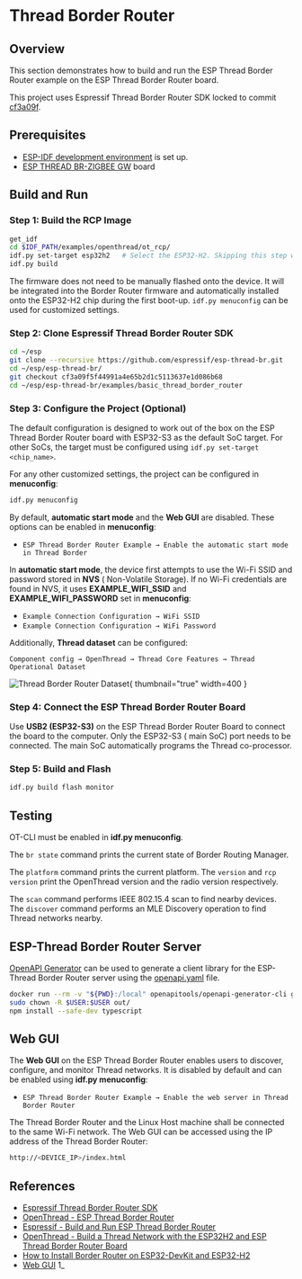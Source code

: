 <show-structure/>

# Thread Border Router

## Overview

This section demonstrates how to build and run the ESP Thread Border Router example on the ESP Thread Border Router
board.

This project uses Espressif Thread Border Router SDK locked to commit
[cf3a09f](https://github.com/espressif/esp-thread-br/commit/cf3a09f5f44991a4e65b2d1c5113637e1d086b68).

## Prerequisites

- [ESP-IDF development environment](ESP-IDF-Setup.md) is set up.
- [ESP THREAD BR-ZIGBEE GW](Thread.md#border-router) board

## Build and Run

### Step 1: Build the RCP Image

```Bash
get_idf
cd $IDF_PATH/examples/openthread/ot_rcp/
idf.py set-target esp32h2   # Select the ESP32-H2. Skipping this step would result in a build error.
idf.py build
```

The firmware does not need to be manually flashed onto the device. It will be integrated into the Border Router firmware
and automatically installed onto the ESP32-H2 chip during the first boot-up. `idf.py menuconfig` can be used for
customized settings.

### Step 2: Clone Espressif Thread Border Router SDK

```Bash
cd ~/esp
git clone --recursive https://github.com/espressif/esp-thread-br.git
cd ~/esp/esp-thread-br/
git checkout cf3a09f5f44991a4e65b2d1c5113637e1d086b68
cd ~/esp/esp-thread-br/examples/basic_thread_border_router
```

### Step 3: Configure the Project (Optional)

The default configuration is designed to work out of the box on the ESP Thread Border Router board with ESP32-S3 as the
default SoC target. For other SoCs, the target must be configured using `idf.py set-target <chip_name>`.

For any other customized settings, the project can be configured in **menuconfig**:

```Bash
idf.py menuconfig
```

By default, **automatic start mode** and the **Web GUI** are disabled. These options can be enabled in **menuconfig**:

- `ESP Thread Border Router Example → Enable the automatic start mode in Thread Border`

In **automatic start mode**, the device first attempts to use the Wi-Fi SSID and password stored in **NVS** (
Non-Volatile Storage). If no Wi-Fi credentials are found in NVS, it uses **EXAMPLE_WIFI_SSID** and
**EXAMPLE_WIFI_PASSWORD** set in **menuconfig**:

- `Example Connection Configuration → WiFi SSID`
- `Example Connection Configuration → WiFi Password`

Additionally, **Thread dataset** can be configured:

`Component config → OpenThread → Thread Core Features → Thread Operational Dataset`

![Thread Border Router Dataset](esp-thread-border-router-dataset.png){ thumbnail="true" width=400 }

### Step 4: Connect the ESP Thread Border Router Board

Use **USB2 (ESP32-S3)** on the ESP Thread Border Router Board to connect the board to the computer. Only the ESP32-S3 (
main SoC) port needs to be connected. The main SoC automatically programs the Thread co-processor.

### Step 5: Build and Flash

```Bash
idf.py build flash monitor
```

## Testing

OT-CLI must be enabled in **idf.py menuconfig**.

The `br state` command prints the current state of Border Routing Manager.

The `platform` command prints the current platform. The `version` and `rcp version` print the OpenThread version and the
radio version respectively.

The `scan` command performs IEEE 802.15.4 scan to find nearby devices. The `discover` command performs an MLE Discovery
operation to find Thread networks nearby.

## ESP-Thread Border Router Server

[OpenAPI Generator](https://github.com/OpenAPITools/openapi-generator) can be used to generate a client library for the
ESP-Thread Border Router server using
the [openapi.yaml](https://github.com/espressif/esp-thread-br/blob/main/components/esp_ot_br_server/src/openapi.yaml)
file.

```Bash
docker run --rm -v "${PWD}:/local" openapitools/openapi-generator-cli generate -i /local/openapi.yaml -g typescript-fetch -o /local/out/typescript-fetch
sudo chown -R $USER:$USER out/
npm install --safe-dev typescript
```

## Web GUI

The **Web GUI** on the ESP Thread Border Router enables users to discover, configure, and monitor Thread networks. It
is disabled by default and can be enabled using **idf.py menuconfig**:

- `ESP Thread Border Router Example → Enable the web server in Thread Border Router`

The Thread Border Router and the Linux Host machine shall be connected to the same Wi-Fi network. The Web GUI can be
accessed using the IP address of the Thread Border Router:

```Bash
http://<DEVICE_IP>/index.html
```

## References

- [Espressif Thread Border Router SDK](https://github.com/espressif/esp-thread-br)
- [OpenThread - ESP Thread Border Router](https://mattercoder.com/codelabs/how-to-install-border-router-on-esp32/?index=..%2F..index#0)
- [Espressif - Build and Run ESP Thread Border Router](https://docs.espressif.com/projects/esp-thread-br/en/latest/dev-guide/build_and_run.html)
- [OpenThread - Build a Thread Network with the ESP32H2 and ESP Thread Border Router Board](https://openthread.io/codelabs/esp-openthread-hardware)
- [How to Install Border Router on ESP32-DevKit and ESP32-H2](https://mattercoder.com/codelabs/how-to-install-border-router-on-esp32/?index=..%2F..index#0)
- [Web GUI](https://docs.espressif.com/projects/esp-thread-br/en/latest/codelab/web-gui.html)
1_